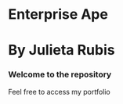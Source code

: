 Enterprise Ape
==============

By Julieta Rubis
================

### Welcome to the repository

Feel free to access my portfolio